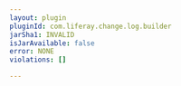 ```yaml
---
layout: plugin
pluginId: com.liferay.change.log.builder
jarSha1: INVALID
isJarAvailable: false
error: NONE
violations: []

---
```

